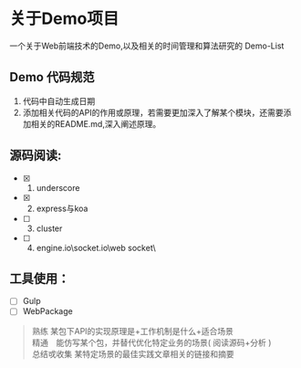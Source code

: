 # 关于Demo项目
一个关于Web前端技术的Demo,以及相关的时间管理和算法研究的 Demo-List

## Demo 代码规范
1. 代码中自动生成日期
2. 添加相关代码的API的作用或原理，若需要更加深入了解某个模块，还需要添加相关的README.md,深入阐述原理。

## 源码阅读:
-  [x] 1. underscore
-  [x] 2. express与koa
-  [ ] 3. cluster
-  [ ] 4. engine.io\socket.io\web socket\

## 工具使用：
-  [ ] Gulp
-  [ ] WebPackage

> 熟练  某包下API的实现原理是+工作机制是什么+适合场景 <br>
> 精通　能仿写某个包，并替代优化特定业务的场景( 阅读源码+分析 ) <br>
> 总结戓收集 某特定场景的最佳实践文章相关的链接和摘要

